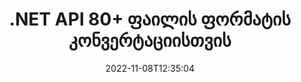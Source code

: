 ---
############################# Static ############################
layout: "product"
date: 2022-11-08T12:35:04
draft: false

product: "Conversion"
product_tag: "conversion"
platform: .NET
platform_tag: net

############################# Head ############################
head_title: "C# .NET Document Conversion API | გადაიყვანეთ PDF Word Excel PPTX HTML სურათები"
head_description: "C# .NET Document Conversion API. გადაიყვანეთ PDF Word DOC DOCX, Excel ცხრილები PPT PPTX, HTML, PSD, MPT MPP, ელფოსტა MSG EMLX, AutoCAD და გამოსახულების ფორმატები."

############################# Header ############################
title: ".NET API 80+ ფაილის ფორმატის კონვერტაციისთვის"
description: "მარტივი API დოკუმენტისა და სურათის კონვერტაციის ფუნქციების ინტეგრირებისთვის .NET აპლიკაციებში გარე პროგრამული უზრუნველყოფის ინსტალაციის გარეშე."
button:
    enable: true
    icon: "fas fa-arrow-down"
    label: "ჩამოტვირთეთ უფასო საცდელი"
    link: "https://downloads.groupdocs.com/conversion/net"

############################# SubMenu ############################
submenu:
    enable: true
    
    left:
        img_alt: "GroupDocs.Conversion for .NET"
        image: "https://www.groupdocs.cloud/templates/groupdocs/images/product-logos/groupdocs-conversion-net.png"
        product: "GroupDocs.Conversion"
        platform: ".NET"

    middle:
        button:
            # button loop
            - link: "#overview"
              text: "მიმოხილვა"

            # button loop
            - link: "#features"
              text: "მახასიათებლები"

            # button loop
            - link: "#support"
              text: "მხარდაჭერა"

            # button loop
            - link: "https://products.groupdocs.app/conversion"
              text: "ცოცხალი დემო"

            # button loop
            - link: "https://purchase.groupdocs.com/pricing/conversion/net"
              text: "ფასი"

    right:
        link_download: "https://downloads.groupdocs.com/conversion"
        link_learn: "https://docs.groupdocs.com/conversion/net/"
        link_buy: "https://purchase.groupdocs.com"

############################# Overview ############################
overview:
    enable: true
    content: |
      GroupDocs.Conversion for .NET გთავაზობთ API-ების მარტივ კომპლექტს, რაც დეველოპერებს საშუალებას აძლევს შექმნან დოკუმენტების კონვერტაციის მძლავრი აპლიკაციები C#-ში, ASP.NET-ში და .NET-თან დაკავშირებულ სხვა ტექნოლოგიებში. GroupDocs.Conversion for .NET API უზრუნველყოფს თქვენი საბოლოო მომხმარებლებისთვის ფაილის კონვერტაციის სწრაფ, ეფექტურ და საიმედო გადაწყვეტილებას. იგი მხარს უჭერს ზუსტი კონვერტაციის შესრულებას ყველა პოპულარულ ბიზნეს დოკუმენტის ფორმატებში, მათ შორის: PDF, HTML, Email, Microsoft Word დოკუმენტები, Excel ცხრილები, PowerPoint პრეზენტაციები, პროექტი, Photoshop, CorelDraw, AutoCAD, დიაგრამები, რასტრული გამოსახულების ფორმატები და მრავალი სხვა. დოკუმენტების გადამყვანის ბიბლიოთეკა ავტომატურად ამოიცნობს წყაროს დოკუმენტის ფორმატს და გაძლევთ ყველა კონტროლს, რომ გადაიყვანოთ მთელი დოკუმენტი ან კონკრეტული გვერდები სასურველ გამომავალ ფორმატში. უფრო ადვილია დაკარგული შრიფტების შეცვლა სასურველი შრიფტებით და ტექსტის ან გამოსახულების ჭვირნიშნების დამატება დოკუმენტის ნებისმიერ გვერდზე.

      GroupDocs.Conversion for .NET შეიძლება გამოყენებულ იქნას აპლიკაციების დასამუშავებლად განვითარების ნებისმიერ გარემოში, რომელიც მიზნად ისახავს .NET პლატფორმას. ის თავსებადია .NET-ზე დაფუძნებულ ყველა ენასთან და მხარს უჭერს პოპულარულ ოპერაციულ სისტემებს (Windows, Linux, MacOS), სადაც შეიძლება დაინსტალირდეს Mono ან .NET Frameworks (მათ შორის .NET Core).
    tabs:
      enable: true
      
      ## TAB ONE ##
      tab_one:
        description: |
          ქვემოთ მოცემულია GroupDocs.Conversion for .NET-ის მიმოხილვა:
        
        right:
          enable: true
          icon: "fab fa-html5"
          title: "მიმოხილვა"
          content: |
            * ფაილის ტიპის ავტომატური ამოცნობა
            * დოკუმენტების კონვერტაცია
            * პრეზენტაციების კონვერტაცია
            * ცხრილების გადაკეთება
            * რასტრული სურათების კონვერტაცია
            * გადაიყვანეთ PDF დოკუმენტები
            * სხვა ფორმატების კონვერტაცია
            * წყლის ნიშნის გამოყენება
            * მიუთითეთ ფაილის პაროლი
            * კონვერტაციის მორგება

      ## TAB TWO ##
      tab_two:
        description: |
          GroupDocs.Conversion for .NET მხარს უჭერს კონვერტაციას ყველა პოპულარულ და ხშირად გამოყენებულ [დოკუმენტის ფაილის ფორმატებს] შორის (https://docs.groupdocs.com/conversion/net/supported-document-formats/).

        left:
          enable: true
          table:
            # table loop
            - title: "კონვერტაცია მდებარეობა:"
              content: |
                * **დოკუმენტები**: DOC, DOCX, DOCM, DOT, DOTX, DOTM, RTF, TXT, ODT, OTT
                * **ელცხრილები**: XLS, XLSX, XLSM, XLSB, CSV, XLS2003, ODS, TSV, XLT, XLTX, XLTM, XLAM, FODS, SXC
                * **პრეზენტაციები**: PPT, PPTX, PPS, PPSX, ODP, POT, POTX, POTM, PPTM, PPSM, FODP
                * **გამოსახულებები**: TIF, TIFF, JPG, JPEG, PNG, GIF, BMP, ICO, DIB, JPC, JPEG-LS, JPEG2000
                * **პორტატული **: PDF, XPS, OXPS, EPUB
                * **HTML**: HTM, HTML, MHTML
                * **მეტაფაილები**: EMZ, WMZ
                * **PhotoShop**: PSD
                * **პროექტი**: MPP, MPT, MPX
                * ** Outlook **: PST, OST
                * **ელფოსტა**: MSG, EML, EMLX
                * **დიაგრამები**: VSD, VSDX, VSDM, VSS, VSSM, VST, VSTM, VSX, VTX, VDW, VDX, SVG, SVGZ
                * **AutoCAD**: DXF, DWG, DWF, STL, IFC, DWT
                * **PostScript**: EPS, PS, PSL, CGM
                * ** CorelDRAW **: CDR, CMX
                * **სხვა **: VCF, PLT, LGS, OTG, MD, AI, LOG

        right:
          enable: true
          table:
            # table loop
            - title: "კონვერტაცია:"
              content: |
                * **დოკუმენტები**: DOC, DOCX, DOCM, DOT, DOTX, DOTM, RTF, TXT, ODT, OTT
                * **ელცხრილები**: XLS, XLSX, XLSM, XLSB, CSV, XLS2003, TSV, XLTX, ODS, XLAM, FODS, DIF, SXC
                * **პრეზენტაციები**: PPT, PPTX, PPS, PPSX, ODP, POTX, POTM, PPTM, PPSM, FODP
                * **გამოსახულებები**: TIF, TIFF, JPG, JPEG, PNG, GIF, BMP, ICO, JPEG2000
                * **მეტაფაილები**: EMF, WMF, EMZ, WMZ
                * **დიაგრამები**: SVGZ
                * **პორტატული **: PDF, XPS
                * **HTML**: HTM, HTML, MHTML
                * **სხვა **: MD

      ## TAB THREE ##
      tab_three:
        description: |
          GroupDocs.Conversion for .NET მხარს უჭერს შემდეგი ოპერაციული სისტემების, ჩარჩოების და პაკეტის მენეჯერებს:
      
        left:
          enable: true
          table:
            # table loop
            - icon: "fab fa-windows"
              title: "Ოპერატიული სისტემა"
              content: |
                Windows Desktop, Windows Server, Windows Azure, Linux, MacOS

            # table loop
            - icon: "fas fa-code"
              title: "მხარდაჭერილი ჩარჩოები"
              content: |
                Frameworks: .NET Framework, .NET Standard, .NET Core, Mono

        right:
          enable: true
          table:
            # table loop
            - icon: "fas fa-box"
              title: "პაკეტის მენეჯერი"
              content: |
                Nuget

            # table loop
            - icon: "fas fa-tools"
              title: "პაკეტის მენეჯერი"
              content: |
                Microsoft Visual Studio, Xamarin, MonoDevelop

############################# Features ############################
features:
    enable: true
    title: "GroupDocs.Conversion for .NET ფუნქციები"

    feature:
      # feature loop
      - icon: "fas fa-copy"
        content: "მარტივი ინტეგრაცია და გაზომილი ლიცენზირება"

      # feature loop
      - icon: "fas fa-eye"
        content: "დააყენეთ ნაგულისხმევი მასშტაბირების ვარიანტი სიტყვებზე, სლაიდებზე ან უჯრედებზე გადაყვანისას"

      # feature loop
      - icon: "fas fa-bolt"
        content: "გადაიყვანეთ ყველა პოპულარულ რასტერული გამოსახულების ფორმატში და მიანიშნეთ სურათის DPI, სიმაღლე და სიგანე"
      
      # feature loop
      - icon: "fas fa-file-powerpoint"
        content: "გადაიყვანეთ PDF და გამოსახულება ნაცრისფერ ფერში და განაახლეთ PDF დოკუმენტი ინტერნეტისთვის"

      # feature loop
      - icon: "fas fa-code"
        content: "მიუთითეთ სანიშნეების დონე, სათაურის დონე და გაფართოებული დონე Word-ში PDF/XPS კონვერტაციაში"

      # feature loop
      - icon: "fas fa-cloud"
        content: "კონფიგურაცია და მოათავსეთ ჭვირნიშანი კონვერტირებულ დოკუმენტში, როგორც ფონი ტექსტის უკან საჩვენებლად"

      # feature loop
      - icon: "fas fa-remove-format"
        content: "ელ.ფოსტის სათაურის რენდერი ელფოსტიდან კონვერტაციის დროს"

      # feature loop
      - icon: "fas fa-comment-slash"
        content: "დააყენეთ მორგებული შრიფტის დირექტორიები და აშკარად ჩატვირთეთ/შეცვალეთ შრიფტი დოკუმენტის კონვერტაციის დროს"

      # feature loop
      - icon: "fas fa-location-arrow"
        content: "დააყენეთ ნაგულისხმევი შრიფტი, რათა შეცვალოს დაკარგული შრიფტები დოკუმენტების, სლაიდების და ცხრილების კონვერტაციისთვის"

      # feature loop
      - icon: "fas fa-border-all"
        content: ""

      # feature loop
      - icon: "fas fa-wrench"
        content: "გადაიყვანეთ ცხრილები ქსელის ხაზებით და წაშალეთ კომენტარები სლაიდებიდან კონვერტაციისას"

      # feature loop
      - icon: "fas fa-columns"
        content: "კონკრეტული დოკუმენტის გვერდების PDF ფორმატად გადაქცევა და უჯრედების სპეციფიკური დიაპაზონის ელცხრილებში"

      # feature loop
      - icon: "fas fa-file-word"
        content: "ფარული ფურცლების ჩვენება და ცარიელი რიგებისა და სვეტების გამოტოვება ელცხრილების კონვერტაციისას"

      # feature loop
      - icon: "fas fa-envelope"
        content: "დაითვალეთ დოკუმენტის მთლიანი გვერდები და დააყენეთ პაროლი დაუცველ დოკუმენტზე კონვერტაციის დროს"

      # feature loop
      - icon: "fas fa-print"
        content: "ანოტაციების და ჩაშენებული ფაილების PDF-დან წაშლის ვარიანტი"

      # feature loop
      - icon: "fas fa-file-archive"
        content: "შექმენით HTML 5-ის შესაბამისი მარკირება HTML-ზე გადაყვანისას"

      # feature loop
      - icon: "fas fa-lock"
        content: "წყაროს ტიპის ავტომატური ამოცნობა და ყველა შესაძლო კონვერტაციის დაბრუნება ნაკადიდან კონვერტაციისას"

      # feature loop
      - icon: "fas fa-file-code"
        content: "PDF ან HTML-ში გადაყვანისას თითოეული გვერდის ცალკე სტრიმში დაბრუნების შესაძლებლობა"
      
      # feature loop
      - icon: "fas fa-fill-drip"
        content: "აჩვენეთ/დამალეთ მარკირება, კომენტარები და თვალყური ადევნეთ ცვლილებებს Word-დან კონვერტაციისას"

      # feature loop
      - icon: "fas fa-file-excel"
        content: "DOCX-ში Tiff G3-ის კონვერტაცია დაჩრდილვის ოფციით"

      # feature loop
      - icon: "fas fa-heading"
        content: "კონკრეტული განლაგების კონვერტაცია CAD დოკუმენტიდან კონვერტაციისას"

      # feature loop
      - icon: "fas fa-project-diagram"
        content: "ავტომატური დასახელება კონვერტირებული დოკუმენტის ფაილში შენახვისას"

      # feature loop
      - icon: "fas fa-cube"
        content: "გაზომილი ლიცენზირება მხარდაჭერილია ბილინგისთვის API-ის გამოყენების საფუძველზე"

      # feature loop
      - icon: "fab fa-uncharted"
        content: "გადაიყვანეთ დიაგრამები ტექსტის დამუშავების ფაილის ფორმატებში"
      
      # feature loop
      - icon: "fab fa-uncharted"
        content: "დაამატეთ გვერდის ნომრები HTML-ის Wordprocessing დოკუმენტად გადაქცევისას"

      # feature loop
      - icon: "fab fa-uncharted"
        content: "გადაიყვანეთ XML დოკუმენტები ნებისმიერ ფორმატში ტრანსფორმაციის გარეშე"

      # feature loop
      - icon: "fab fa-uncharted"
        content: "დააკვირდით ფაილების კონვერტაციის პროგრესს (დაწყება, დასრულება) პირდაპირ კლიენტის მხარის აპლიკაციიდან"

    more_feature:
      # more_feature_loop
      - title: "ადვილად გადაიყვანეთ დოკუმენტის ფორმატები"
        content: |
          GroupDocs.Conversion for .NET-ის გამოყენებით დოკუმენტის ფაილის ფორმატის კონვერტაცია ძალიან მარტივია. შემდეგი მაგალითი გაჩვენებთ, თუ როგორ გადაიყვანოთ PDF ფაილი DOC ფაილად C#-ის გამოყენებით:  
            
          {features.more_feature.step1} 
          {features.more_feature.step2} 
          {features.more_feature.step3} 
            
          ```csharp    
           // ჩატვირთეთ საწყისი ფაილი DOCX კონვერტაციისთვის
          var converter = new GroupDocs.Conversion.Converter("input.docx");
          // მოამზადეთ კონვერტაციის ვარიანტები სამიზნე ფორმატისთვის PDF
          var convertOptions = converter.GetPossibleConversions()["pdf"].ConvertOptions;
          // გადაიყვანეთ PDF ფორმატში
          converter.Convert("output.pdf", convertOptions);
          ```
            
      # more_feature_loop
      - title: "კონვერტაცია გამოსახულების ფორმატებში"
        content: "GroupDocs.Conversion for .NET შეიძლება გამოყენებულ იქნას აპლიკაციების დასამუშავებლად განვითარების ნებისმიერ გარემოში, რომელიც მიზნად ისახავს .NET პლატფორმას. ის თავსებადია .NET-ზე დაფუძნებულ ყველა ენასთან და მხარს უჭერს პოპულარულ ოპერაციულ სისტემებს (Windows, Linux, MacOS), სადაც შეიძლება დაინსტალირდეს Mono ან .NET Frameworks (მათ შორის .NET Core)."

      # more_feature_loop
      - title: "მხარს უჭერს PDF ფორმატის სხვადასხვა ტიპებს"
        content: |
          GroupDocs.Conversion for .NET API მხარს უჭერს დოკუმენტის კონვერტაციას შემდეგ PDF ტიპებზე/ფორმატებზე:  
            
          * PdfA_1A
          * PdfA_1B
          * PdfA_2A
          * PdfA_3A
          * PdfA_2B
          * PdfA_2U
          * PdfA_3B
          * PdfA_3U
          * v1_3
          * v1_4
          * v1_5
          * v1_6
          * v1_7
          * PdfX_1A
          * PdfX3

############################# Support ############################
support:
    enable: true

############################# Solutions ############################
solutions:
    enable: true
    title: "GroupDocs.Conversion გთავაზობთ დოკუმენტის კონვერტაციის API-ებს განვითარების სხვა პოპულარულ გარემოში"

    solution:
        # solution loop
        - img_alt: "GroupDocs.Conversion Java-სთვის"
          image: "https://www.groupdocs.cloud/templates/groupdocs/images/product-logos/groupdocs-conversion-java.png"
          product: "GroupDocs.Conversion"
          platform: "ჯავა"
          link: "/conversion/java/"

############################# Back to top ###############################
back_to_top:
  enable: true
---
